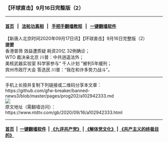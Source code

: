 ### 【环球直击】9月16日完整版（2）
------------------------

#### [首页](https://github.com/gfw-breaker/banned-news3/blob/master/README.md) &nbsp;&nbsp;|&nbsp;&nbsp; [法轮功真相](https://github.com/begood0513/basic/blob/master/README.md)  &nbsp;&nbsp;|&nbsp;&nbsp; [手把手翻墙教程](https://github.com/gfw-breaker/guides/wiki)  &nbsp;&nbsp;|&nbsp;&nbsp; [一键翻墙软件](https://github.com/gfw-breaker/nogfw/blob/master/README.md)  



<div><div class="post_content" itemprop="articleBody">
 <p>
  【新唐人北京时间2020年09月17日讯】【环球直击】9月16日完整版（2）
  <br/>
  <strong>
   提要
  </strong>
  <br/>
  <ok href="https://www.ntdtv.com/gb/香港普筛.htm">
   香港普筛
  </ok>
  效益遭质疑 耗资20亿 32例确诊；
  <br/>
  <ok href="https://www.ntdtv.com/gb/wto.htm">
   WTO
  </ok>
  裁决亲北京 川普：中共逍遥法外；
  <br/>
  <ok href="https://www.ntdtv.com/gb/美核武器实验室.htm">
   美核武器实验室
  </ok>
  科学家参与“
  <ok href="https://www.ntdtv.com/gb/千人计划.htm">
   千人计划
  </ok>
  ”被判5年缓刑；
  <br/>
  <ok href="https://www.ntdtv.com/gb/宾州市政厅大会.htm">
   宾州市政厅大会
  </ok>
  答选民 川普：“我在和许多势力战斗”。
 </p>
 <div class="single_ad">
 </div>
</div>
</div>
<hr/>
手机上长按并复制下列链接或二维码分享本文章：<br/>
https://github.com/gfw-breaker/banned-news3/blob/master/pages/prog202/a102942333.md <br/>
<a href='https://github.com/gfw-breaker/banned-news3/blob/master/pages/prog202/a102942333.md'><img src='https://github.com/gfw-breaker/banned-news3/blob/master/pages/prog202/a102942333.md.png'/></a> <br/>
原文地址（需翻墙访问）：https://www.ntdtv.com/gb/2020/09/16/a102942333.html


------------------------
#### [首页](https://github.com/gfw-breaker/banned-news3/blob/master/README.md) &nbsp;|&nbsp; [一键翻墙软件](https://github.com/gfw-breaker/nogfw/blob/master/README.md) &nbsp;| [《九评共产党》](https://github.com/gfw-breaker/9ping.md/blob/master/README.md#九评之一评共产党是什么) | [《解体党文化》](https://github.com/gfw-breaker/jtdwh.md/blob/master/README.md) | [《共产主义的终极目的》](https://github.com/gfw-breaker/gczydzjmd.md/blob/master/README.md)


<img src='http://gfw-breaker.win/banned-news3/pages/prog202/a102942333.md' width='0px' height='0px'/>
